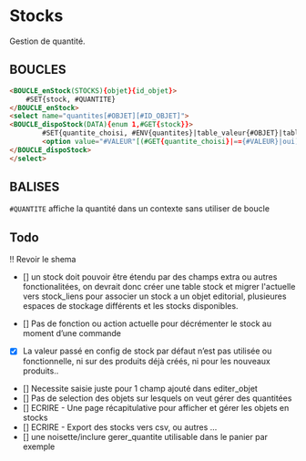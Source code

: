 # Stocks

Gestion de quantité.

## BOUCLES

```html
<BOUCLE_enStock(STOCKS){objet}{id_objet}>
	#SET{stock, #QUANTITE}
</BOUCLE_enStock>
<select name="quantites[#OBJET][#ID_OBJET]">
<BOUCLE_dispoStock(DATA){enum 1,#GET{stock}}>
		#SET{quantite_choisi, #ENV{quantites}|table_valeur{#OBJET}|table_valeur{#ID_OBJET}|sinon{#QUANTITE}}
		<option value="#VALEUR"[(#GET{quantite_choisi}|=={#VALEUR}|oui) selected]>#VALEUR</option>	
</BOUCLE_dispoStock>
</select>
```

## BALISES

`#QUANTITE` affiche la quantité dans un contexte sans utiliser de boucle


## Todo

!! Revoir le shema
 
- [] un stock doit pouvoir être étendu par des champs extra ou autres fonctionalitées,
on devrait donc créer une table stock et migrer l'actuelle vers stock_liens pour associer un stock
a un objet editorial, plusieures espaces de stockage différents et les stocks disponibles.

- [] Pas de fonction ou action actuelle pour décrémenter le stock au moment d’une commande
- [X] La valeur passé en config de stock par défaut n’est pas utilisée ou fonctionnelle, ni sur des produits déjà créés, ni pour les nouveaux produits..
- [] Necessite saisie juste pour 1 champ ajouté dans editer_objet
- [] Pas de selection des objets sur lesquels on veut gérer des quantitées
- [] ECRIRE - Une page récapitulative pour afficher et gérer les objets en stocks
- [] ECRIRE - Export des stocks vers csv, ou autres …
- [] une noisette/inclure gerer_quantite utilisable dans le panier par exemple